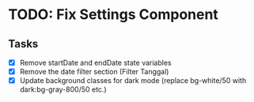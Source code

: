 # TODO: Fix Settings Component

## Tasks
- [x] Remove startDate and endDate state variables
- [x] Remove the date filter section (Filter Tanggal)
- [x] Update background classes for dark mode (replace bg-white/50 with dark:bg-gray-800/50 etc.)
